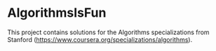 # AlgorithmsIsFun

This project contains solutions for the Algorithms specializations from Stanford (https://www.coursera.org/specializations/algorithms). 